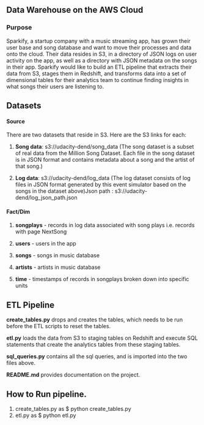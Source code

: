 ## Data Warehouse on the AWS Cloud
### Purpose
Sparkify, a startup company with a music streaming app, has grown their user base and song database and want to move their processes and data onto the cloud. Their data resides in S3, in a directory of JSON logs on user activity on the app, as well as a directory with JSON metadata on the songs in their app. Sparkify would like to build an ETL pipeline that extracts their data from S3, stages them in Redshift, and transforms data into a set of dimensional tables for their analytics team to continue finding insights in what songs their users are listening to.

## Datasets
#### Source
There are two datasets that reside in S3. Here are the S3 links for each:

1. **Song data**: s3://udacity-dend/song_data  (The song dataset is a subset of real data from the Million Song Dataset. Each file in the song dataset is in JSON format and contains metadata about a song and the artist of that song.)

2. **Log data**: s3://udacity-dend/log_data (The log dataset consists of log files in JSON format generated by this event simulator based on the songs in the dataset above)Json path : s3://udacity-dend/log_json_path.json

#### Fact/Dim

1. **songplays** - records in log data associated with song plays i.e. records with page NextSong

2. **users** - users in the app

3. **songs** - songs in music database

4. **artists** - artists in music database

5. **time** - timestamps of records in songplays broken down into specific units


## ETL Pipeline

**create_tables.py** drops and creates the tables, which needs to be run before the ETL scripts to reset the tables.

**etl.py** loads the data from S3 to staging tables on Redshift and execute SQL statements that create the analytics tables from these staging tables.

**sql_queries.py** contains all the sql queries, and is imported into the two files above.

**README.md** provides documentation on the project.

## How to Run pipeline.
1. create_tables.py  as $ python create_tables.py
2. etl.py as $ python etl.py